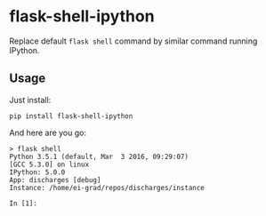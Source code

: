 # flask-shell-ipython

Replace default `flask shell` command by similar command running IPython.

## Usage

Just install:

    pip install flask-shell-ipython

And here are you go:

    > flask shell
    Python 3.5.1 (default, Mar  3 2016, 09:29:07)
    [GCC 5.3.0] on linux
    IPython: 5.0.0
    App: discharges [debug]
    Instance: /home/ei-grad/repos/discharges/instance

    In [1]:
